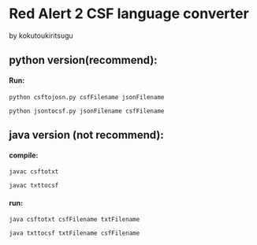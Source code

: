 # Red Alert 2 CSF language converter

by kokutoukiritsugu

## python version(recommend):

#### Run:

`python csftojosn.py csfFilename jsonFilename`

`python jsontocsf.py jsonFilename csfFilename`

## java version (not recommend):

#### compile:

`javac csftotxt`

`javac txttocsf`

#### run:

`java csftotxt csfFilename txtFilename`

`java txttocsf txtFilename csfFilename`

